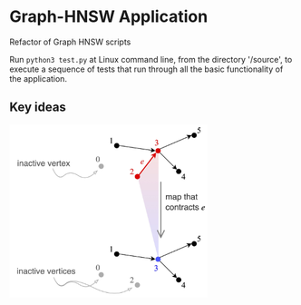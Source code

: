 # Graph-HNSW Application
Refactor of Graph HNSW scripts

Run ```python3 test.py``` at Linux command line, from the directory '/source', to execute a sequence of tests that run through all the basic functionality of the application.

## Key ideas
<img src="https://github.com/TYLERSFOSTER/Graph-HNSW/blob/main/documentation/material/inactive_vertices.jpg" alt="drawing" width="350"/>
